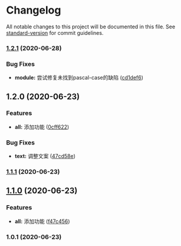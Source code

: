 # Changelog

All notable changes to this project will be documented in this file. See [standard-version](https://github.com/conventional-changelog/standard-version) for commit guidelines.

### [1.2.1](https://github.com/BryanAdamss/vue-cli-plugin-auto-alias/compare/v1.2.0...v1.2.1) (2020-06-28)


### Bug Fixes

* **module:** 尝试修复未找到pascal-case的缺陷 ([cd1def6](https://github.com/BryanAdamss/vue-cli-plugin-auto-alias/commit/cd1def61274068db9d4fd96e962932062fe3a846))

## 1.2.0 (2020-06-23)


### Features

* **all:** 添加功能 ([0cff622](https://github.com/BryanAdamss/vue-cli-plugin-auto-alias/commit/0cff622b6e370cd0c20f7a9b7e6dea85e2b54393))


### Bug Fixes

* **text:** 调整文案 ([47cd58e](https://github.com/BryanAdamss/vue-cli-plugin-auto-alias/commit/47cd58e4a43f0d8f067c01ac5aad84ce8ede72c9))

### [1.1.1](https://github.com/BryanAdamss/vue-cli-plugin-auto-alias/compare/v1.1.0...v1.1.1) (2020-06-23)

## [1.1.0](https://github.com/BryanAdamss/vue-cli-plugin-auto-alias/compare/v1.0.1...v1.1.0) (2020-06-23)


### Features

* **all:** 添加功能 ([f47c456](https://github.com/BryanAdamss/vue-cli-plugin-auto-alias/commit/f47c4569eff0bca4c80486c7412604b79dc0f4ae))

### 1.0.1 (2020-06-23)
